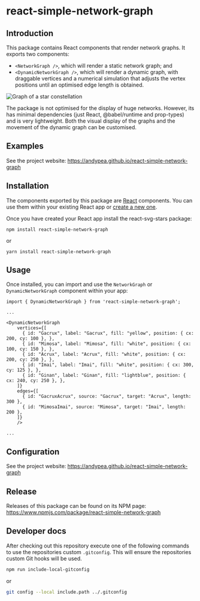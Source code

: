 # react-simple-network-graph

## Introduction

This package contains React components that render network graphs.
It exports two components:

- `<NetworkGraph />`, which will render a static network graph; and
- `<DynamicNetworkGraph />`, which will render a dynamic graph, with draggable vertices and a numerical simulation that adjusts the vertex positions until an optimised edge length is obtained.

![Graph of a star constellation](https://raw.github.com/andypea/react-simple-network-graph/master/public/mahutonga.png?sanitize=true)

The package is not optimised for the display of huge networks.
However, its has minimal dependencies (just React, @babel/runtime and prop-types) and is very lightweight.
Both the visual display of the graphs and the movement of the dynamic graph can be customised.

## Examples

See the project website: <https://andypea.github.io/react-simple-network-graph>

## Installation

The components exported by this package are [React](https://react.dev/) components.
You can use them within your existing React app or [create a new one](https://react.dev/learn/start-a-new-react-project).

Once you have created your React app install the react-svg-stars package:

```
npm install react-simple-network-graph
```

or

```
yarn install react-simple-network-graph
```

## Usage

Once installed, you can import and use the `NetworkGraph` or `DynamicNetworkGraph` component within your app:

```
import { DynamicNetworkGraph } from 'react-simple-network-graph';

...

<DynamicNetworkGraph
    vertices={[
      { id: "Gacrux", label: "Gacrux", fill: "yellow", position: { cx: 200, cy: 100 }, },
      { id: "Mimosa", label: "Mimosa", fill: "white", position: { cx: 100, cy: 150 }, },
      { id: "Acrux", label: "Acrux", fill: "white", position: { cx: 200, cy: 250 }, },
      { id: "Imai", label: "Imai", fill: "white", position: { cx: 300, cy: 125 }, },
      { id: "Ginan", label: "Ginan", fill: "lightblue", position: { cx: 240, cy: 250 }, },
    ]}
    edges={[
      { id: "GacruxAcrux", source: "Gacrux", target: "Acrux", length: 300 },
      { id: "MimosaImai", source: "Mimosa", target: "Imai", length: 200 },
    ]}
    />

...
```

## Configuration

See the project website: <https://andypea.github.io/react-simple-network-graph>

## Release

Releases of this package can be found on its NPM page: <https://www.npmjs.com/package/react-simple-network-graph>

## Developer docs

After checking out this repository execute one of the following commands to use the repositories custom `.gitconfig`.
This will ensure the repositories custom Git hooks will be used.

```sh
npm run include-local-gitconfig
```

or

```sh
git config --local include.path ../.gitconfig
```

